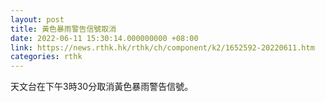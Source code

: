 ```yaml
---
layout: post
title: 黃色暴雨警告信號取消
date: 2022-06-11 15:30:14.000000000 +08:00
link: https://news.rthk.hk/rthk/ch/component/k2/1652592-20220611.htm
categories: rthk
---
```


天文台在下午3時30分取消黃色暴雨警告信號。
